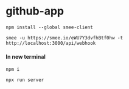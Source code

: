 # github-app

`npm install --global smee-client`

`smee -u https://smee.io/eWU7Y3dvfhBtf0hw -t http://localhost:3000/api/webhook`
#### In new terminal
`npm i`

`npx run server` 